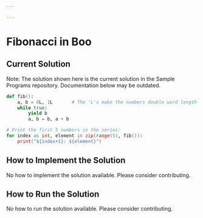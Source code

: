 ```yaml
---

---
```


# Fibonacci in Boo

## Current Solution

Note: The solution shown here is the current solution in the Sample Programs repository. Documentation below may be outdated.

```Boo
def fib():
    a, b = 0L, 1L       # The 'L's make the numbers double word length (typically 64 bits)
    while true:
        yield b
        a, b = b, a + b

# Print the first 5 numbers in the series:
for index as int, element in zip(range(5), fib()):
    print("${index+1}: ${element}")

```

## How to Implement the Solution

No how to implement the solution available. Please consider contributing.

## How to Run the Solution

No how to run the solution available. Please consider contributing.